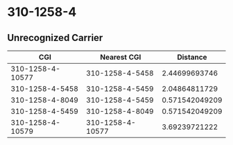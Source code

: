 # 310-1258-4
## Unrecognized Carrier


| CGI | Nearest CGI | Distance |
|-----|-------------|----------|
| 310-1258-4-10577 | 310-1258-4-5458 | 2.44699693746 |
| 310-1258-4-5458 | 310-1258-4-5459 | 2.04864811729 |
| 310-1258-4-8049 | 310-1258-4-5459 | 0.571542049209 |
| 310-1258-4-5459 | 310-1258-4-8049 | 0.571542049209 |
| 310-1258-4-10579 | 310-1258-4-10577 | 3.69239721222 |
